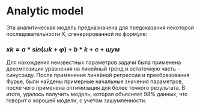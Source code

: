 # Analytic model
Эта аналитическая модель предназначена для предсказания некоторой последовательности X, сгенерированной по формуле:
### $xk = a * sin(\omega k + \varphi) + b * k + c + шум$
Для нахождения неизвестных параметров задачи была применена декомпозиция уравнения на линейный тренд и остаточную часть - синусоиду. 
После применения линейной регрессии и преобразования Фурье, были найдены примерные начальные значения параметров, после чего применена оптимизация для более точного результата.
В итоге, удалось получить модель, которая объясняет 98% данных, что говорит о хорошей модели, с учетом зашумленности.
